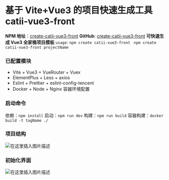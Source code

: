 # 基于 Vite+Vue3 的项目快速生成工具 catii-vue3-front

**NPM 地址**：[create-catii-vue3-front](https://www.npmjs.com/package/create-catii-vue3-front)
**GitHub**: [create-catii-vue3-front](https://github.com/CatiiHuang/catii-vue3-front)
**可快速生成 Vue3 全家桶项目模板**
`usage`:
`npm create catii-vue3-front `
`npm create catii-vue3-front projectName`

### 已配置模块

- Vite + Vue3 + VueRouter + Vuex
- ElementPlus + Less + axios
- Eslint + Prettier + eslint-config-tencent
- Docker + Node + Nginx 容器环境配置

### 启动命令

依赖：`npm install`
启动：`npm run dev`
构建：`npm run build`
容器构建：`docker build -t tagName ./`

### 项目结构

![在这里插入图片描述](https://img-blog.csdnimg.cn/7b9615433e0a48049198dec09b7f141f.png)

### 初始化界面

![在这里插入图片描述](https://img-blog.csdnimg.cn/27640555080d4b768ad70f72bbf68956.png?x-oss-process=image/watermark,type_d3F5LXplbmhlaQ,shadow_50,text_Q1NETiBA5ryrIOa8q--8jA==,size_20,color_FFFFFF,t_70,g_se,x_16)
